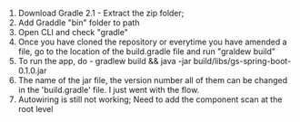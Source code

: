 1) Download Gradle 2.1 - Extract the zip folder; 
2) Add Graddle "bin" folder to path
3) Open CLI and check "gradle"
4) Once you have cloned the repository or everytime you have amended a file, go to the location of the build.gradle file and run "graldew build"
5) To run the app, do - gradlew build && java -jar build/libs/gs-spring-boot-0.1.0.jar
6) The name of the jar file, the version number all of them can be changed in the 'build.gradle' file. I just went with the flow.
7) Autowiring is still not working; Need to add the component scan at the root level